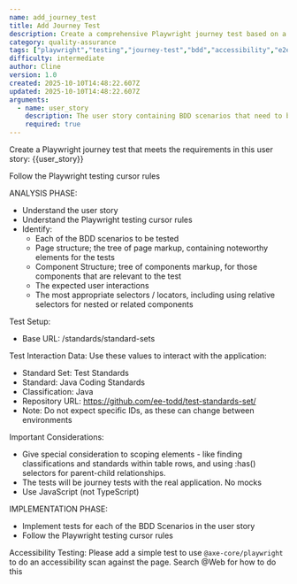 ```yaml
---
name: add_journey_test
title: Add Journey Test
description: Create a comprehensive Playwright journey test based on a user story. This prompt guides the creation of BDD-style tests with proper selectors, accessibility scanning, and adherence to Playwright best practices. Includes analysis and implementation phases with specific focus on page structure, component relationships, and real application testing (no mocks).
category: quality-assurance
tags: ["playwright","testing","journey-test","bdd","accessibility","e2e"]
difficulty: intermediate
author: Cline
version: 1.0
created: 2025-10-10T14:48:22.607Z
updated: 2025-10-10T14:48:22.607Z
arguments:
  - name: user_story
    description: The user story containing BDD scenarios that need to be tested with Playwright
    required: true
---
```


Create a Playwright journey test that meets the requirements in this user story: {{user_story}}

Follow the Playwright testing cursor rules

ANALYSIS PHASE:
- Understand the user story
- Understand the Playwright testing cursor rules
- Identify:
  - Each of the BDD scenarios to be tested
  - Page structure; the tree of page markup, containing noteworthy elements for the tests
  - Component Structure; tree of components markup, for those components that are relevant to the test
  - The expected user interactions
  - The most appropriate selectors / locators, including using relative selectors for nested or related components

Test Setup:
- Base URL: /standards/standard-sets

Test Interaction Data:
Use these values to interact with the application:
- Standard Set: Test Standards
- Standard: Java Coding Standards
- Classification: Java
- Repository URL: https://github.com/ee-todd/test-standards-set/
- Note: Do not expect specific IDs, as these can change between environments

Important Considerations:
- Give special consideration to scoping elements - like finding classifications and standards within table rows, and using :has() selectors for parent-child relationships.
- The tests will be journey tests with the real application. No mocks
- Use JavaScript (not TypeScript)

IMPLEMENTATION PHASE:
- Implement tests for each of the BDD Scenarios in the user story
- Follow the Playwright testing cursor rules

Accessibility Testing:
Please add a simple test to use `@axe-core/playwright` to do an accessibility scan against the page. Search @Web for how to do this